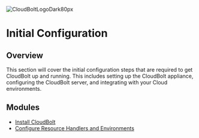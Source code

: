 ![CloudBoltLogoDark80px](https://github.com/user-attachments/assets/66cf699d-6792-4d67-b34c-d153bd92944e)
# Initial Configuration

## Overview
This section will cover the initial configuration steps that are required to get CloudBolt up and running. This includes setting up the CloudBolt appliance, configuring the CloudBolt server, and integrating with your Cloud environments.

## Modules
- [Install CloudBolt](install_cloudbolt.md)
- [Configure Resource Handlers and Environments](configure_resource_handlers_and_environments.md)